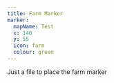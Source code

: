 ```yaml
---
title: Farm Marker
marker:
  mapName: Test
  x: 140
  y: 55
  icon: farm
  colour: green
---
```


Just a file to place the farm marker
